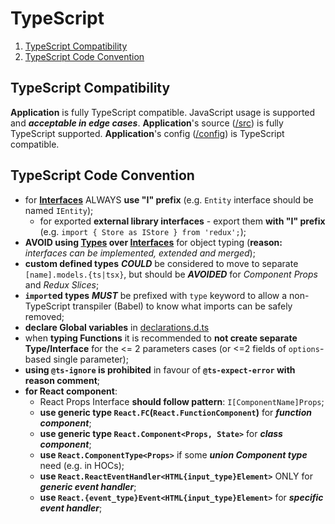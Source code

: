 # TypeScript
1. [ TypeScript Compatibility ](#typescript-compatibility)
2. [ TypeScript Code Convention ](#typescript-code-convention)

## TypeScript Compatibility
**Application** is fully TypeScript compatible. JavaScript usage is supported and ***acceptable in edge cases***.
**Application**'s source ([/src](/src)) is fully TypeScript supported.
**Application**'s config ([/config](/config)) is TypeScript compatible.

## TypeScript Code Convention
- for [**Interfaces**](https://www.typescriptlang.org/docs/handbook/interfaces.html) ALWAYS **use "I" prefix** (e.g. `Entity` interface should be named `IEntity`);
    - for exported **external library interfaces** - export them **with "I" prefix** (e.g. `import { Store as IStore } from 'redux';`);
- **AVOID using [Types](https://www.typescriptlang.org/docs/handbook/basic-types.html) over [Interfaces](https://www.typescriptlang.org/docs/handbook/interfaces.html)** for object typing (**reason:** *interfaces can be implemented, extended and merged*);
- **custom defined types** ***COULD*** be considered to move to separate `[name].models.{ts|tsx}`, but should be ***AVOIDED*** for *Component Props* and *Redux Slices*;
- **`import`ed types** ***MUST*** be prefixed with `type` keyword to allow a non-TypeScript transpiler (Babel) to know what imports can be safely removed;
- **declare Global variables** in [declarations.d.ts](/src/declarations.d.ts)
- when **typing Functions** it is recommended to **not create separate Type/Interface** for the <= 2 parameters cases (or <=2 fields of `options`-based single parameter);
- **using `@ts-ignore` is prohibited** in favour of **`@ts-expect-error` with reason comment**;
- **for React component**:
    - React Props Interface **should follow pattern**: `I[ComponentName]Props`;
    - **use generic type `React.FC`(`React.FunctionComponent`)** for ***function component***;
    - **use generic type `React.Component<Props, State>`** for ***class component***;
    - **use `React.ComponentType<Props>`** if some ***union Component type*** need (e.g. in HOCs);
    - **use `React.ReactEventHandler<HTML{input_type}Element>`** ONLY for ***generic event handler***;
    - **use `React.{event_type}Event<HTML{input_type}Element>`** for ***specific event handler***;
